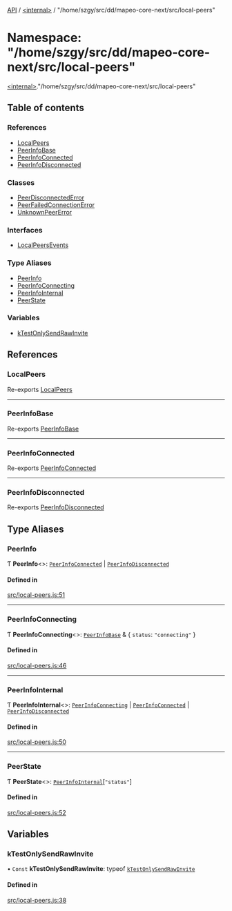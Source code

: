 [API](../README.md) / [\<internal\>](internal_.md) / "/home/szgy/src/dd/mapeo-core-next/src/local-peers"

# Namespace: "/home/szgy/src/dd/mapeo-core-next/src/local-peers"

[\<internal\>](internal_.md)."/home/szgy/src/dd/mapeo-core-next/src/local-peers"

## Table of contents

### References

- [LocalPeers](internal_.__home_szgy_src_dd_mapeo_core_next_src_local_peers_.md#localpeers)
- [PeerInfoBase](internal_.__home_szgy_src_dd_mapeo_core_next_src_local_peers_.md#peerinfobase)
- [PeerInfoConnected](internal_.__home_szgy_src_dd_mapeo_core_next_src_local_peers_.md#peerinfoconnected)
- [PeerInfoDisconnected](internal_.__home_szgy_src_dd_mapeo_core_next_src_local_peers_.md#peerinfodisconnected)

### Classes

- [PeerDisconnectedError](../classes/internal_.__home_szgy_src_dd_mapeo_core_next_src_local_peers_.PeerDisconnectedError.md)
- [PeerFailedConnectionError](../classes/internal_.__home_szgy_src_dd_mapeo_core_next_src_local_peers_.PeerFailedConnectionError.md)
- [UnknownPeerError](../classes/internal_.__home_szgy_src_dd_mapeo_core_next_src_local_peers_.UnknownPeerError.md)

### Interfaces

- [LocalPeersEvents](../interfaces/internal_.__home_szgy_src_dd_mapeo_core_next_src_local_peers_.LocalPeersEvents.md)

### Type Aliases

- [PeerInfo](internal_.__home_szgy_src_dd_mapeo_core_next_src_local_peers_.md#peerinfo)
- [PeerInfoConnecting](internal_.__home_szgy_src_dd_mapeo_core_next_src_local_peers_.md#peerinfoconnecting)
- [PeerInfoInternal](internal_.__home_szgy_src_dd_mapeo_core_next_src_local_peers_.md#peerinfointernal)
- [PeerState](internal_.__home_szgy_src_dd_mapeo_core_next_src_local_peers_.md#peerstate)

### Variables

- [kTestOnlySendRawInvite](internal_.__home_szgy_src_dd_mapeo_core_next_src_local_peers_.md#ktestonlysendrawinvite)

## References

### LocalPeers

Re-exports [LocalPeers](../classes/internal_.LocalPeers.md)

___

### PeerInfoBase

Re-exports [PeerInfoBase](../interfaces/internal_.PeerInfoBase.md)

___

### PeerInfoConnected

Re-exports [PeerInfoConnected](internal_.md#peerinfoconnected)

___

### PeerInfoDisconnected

Re-exports [PeerInfoDisconnected](internal_.md#peerinfodisconnected)

## Type Aliases

### PeerInfo

Ƭ **PeerInfo**\<\>: [`PeerInfoConnected`](internal_.md#peerinfoconnected) \| [`PeerInfoDisconnected`](internal_.md#peerinfodisconnected)

#### Defined in

[src/local-peers.js:51](https://github.com/digidem/mapeo-core-next/blob/315dc9781d8d2f74f17b1fd651a3ae81272b7fac/src/local-peers.js#L51)

___

### PeerInfoConnecting

Ƭ **PeerInfoConnecting**\<\>: [`PeerInfoBase`](../interfaces/internal_.PeerInfoBase.md) & \{ `status`: ``"connecting"``  }

#### Defined in

[src/local-peers.js:46](https://github.com/digidem/mapeo-core-next/blob/315dc9781d8d2f74f17b1fd651a3ae81272b7fac/src/local-peers.js#L46)

___

### PeerInfoInternal

Ƭ **PeerInfoInternal**\<\>: [`PeerInfoConnecting`](internal_.__home_szgy_src_dd_mapeo_core_next_src_local_peers_.md#peerinfoconnecting) \| [`PeerInfoConnected`](internal_.md#peerinfoconnected) \| [`PeerInfoDisconnected`](internal_.md#peerinfodisconnected)

#### Defined in

[src/local-peers.js:50](https://github.com/digidem/mapeo-core-next/blob/315dc9781d8d2f74f17b1fd651a3ae81272b7fac/src/local-peers.js#L50)

___

### PeerState

Ƭ **PeerState**\<\>: [`PeerInfoInternal`](internal_.__home_szgy_src_dd_mapeo_core_next_src_local_peers_.md#peerinfointernal)[``"status"``]

#### Defined in

[src/local-peers.js:52](https://github.com/digidem/mapeo-core-next/blob/315dc9781d8d2f74f17b1fd651a3ae81272b7fac/src/local-peers.js#L52)

## Variables

### kTestOnlySendRawInvite

• `Const` **kTestOnlySendRawInvite**: typeof [`kTestOnlySendRawInvite`](internal_.__home_szgy_src_dd_mapeo_core_next_src_local_peers_.md#ktestonlysendrawinvite)

#### Defined in

[src/local-peers.js:38](https://github.com/digidem/mapeo-core-next/blob/315dc9781d8d2f74f17b1fd651a3ae81272b7fac/src/local-peers.js#L38)
